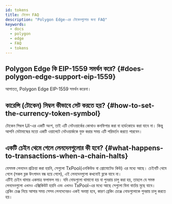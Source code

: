 ```yaml
---
id: tokens
title: টোকেন FAQ
description: "Polygon Edge-এর টোকেনগুলোর জন্য FAQ"
keywords:
  - docs
  - polygon
  - edge
  - FAQ
  - tokens
---
```


## Polygon Edge কি EIP-1559 সমর্থন করে? {#does-polygon-edge-support-eip-1559}
আপাতত, Polygon Edge EIP-1559 সমর্থন করেনা।

## কারেন্সি (টোকেন) সিম্বল কীভাবে সেট করতে হয়? {#how-to-set-the-currency-token-symbol}

টোকেন সিম্বল UI-এর একটি অংশ, তাই এটি নেটওয়ার্কের কোথাও কনফিগার করা বা হার্ডকোডে করা যাবে না। কিন্তু আপনি মেটামাস্কের মতো একটি ওয়ালেটে নেটওয়ার্ককে যুক্ত করার সময় এটি পরিবর্তন করতে পারবেন।

## একটি চেইন থেমে গেলে লেনদেনগুলোর কী হবে? {#what-happens-to-transactions-when-a-chain-halts}

যেসমস্ত লেনদেন প্রক্রিয়া করা হয়নি, সেগুলো TxPool(এনকিউড বা প্রোমোটেড কিউ) এর মধ্যে আছে। চেইনটি থেমে গেলে (সকল ব্লক উৎপাদন বন্ধ হয়ে গেলে), এই লেনদেনগুলো কখনোই ব্লকে যাবে না। <br/>
এটিই চেইন থামার একমাত্র ফলাফল নয়। যদি নোডগুলো থামানো হয় বা পুনরায় চালু করা হয়, তাহলে যে সমস্ত লেনদেনগুলো এখনও এক্সিকিউট হয়নি এবং এখনও TxPool-এর মধ্যে আছে সেগুলো বিনা বার্তায় মুছে যাবে। <br/>
ব্রেকিং চেঞ্জ নিয়ে আসার সময় সেসব লেনদেনেরও একই অবস্থা হবে, কারণ ব্রেকিং চেঞ্জে নোডগুলোকে পুনরায় চালু করতে হয়।
